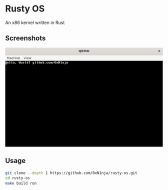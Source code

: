 # Rusty OS

An x86 kernel written in Rust

## Screenshots

![Screenshot](https://raw.githubusercontent.com/0xN1nja/rusty-os/master/assets/screenshot.png)

## Usage

```bash
git clone --depth 1 https://github.com/0xN1nja/rusty-os.git
cd rusty-os
make build run
```
